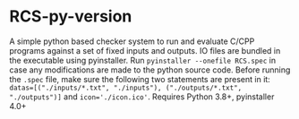 # RCS-py-version
A simple python based checker system to run and evaluate C/CPP programs against a set of fixed inputs and outputs. IO files are bundled in the executable using pyinstaller. 
Run `pyinstaller --onefile RCS.spec` in case any modifications are made to the python source code. 
Before running the `.spec` file, make sure the following two statements are present in it: `datas=[("./inputs/*.txt", "./inputs"), ("./outputs/*.txt", "./outputs")]` and `icon='./icon.ico'`. 
Requires Python 3.8+, pyinstaller 4.0+